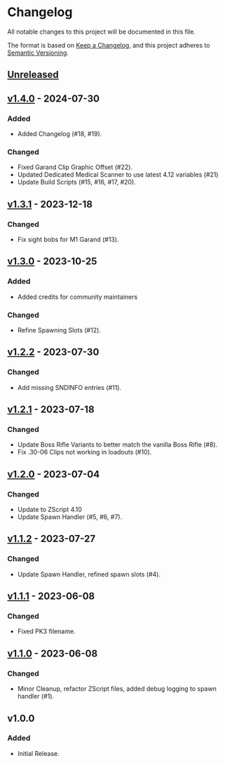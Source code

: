 # Changelog

All notable changes to this project will be documented in this file.

The format is based on [Keep a Changelog](https://keepachangelog.com/en/1.1.0/),
and this project adheres to [Semantic Versioning](https://semver.org/spec/v2.0.0.html).

## [Unreleased]

## [v1.4.0] - 2024-07-30

### Added

-   Added Changelog (#18, #19).

### Changed

-   Fixed Garand Clip Graphic Offset (#22).
-   Updated Dedicated Medical Scanner to use latest 4.12 variables (#21)
-   Update Build Scripts (#15, #16, #17, #20).

## [v1.3.1] - 2023-12-18

### Changed

-   Fix sight bobs for M1 Garand (#13).

## [v1.3.0] - 2023-10-25

### Added

-   Added credits for community maintainers

### Changed

-   Refine Spawning Slots (#12).

## [v1.2.2] - 2023-07-30

### Changed

-   Add missing SNDINFO entries (#11).

## [v1.2.1] - 2023-07-18

### Changed

-   Update Boss Rifle Variants to better match the vanilla Boss Rifle (#8).
-   Fix .30-06 Clips not working in loadouts (#10).

## [v1.2.0] - 2023-07-04

### Changed

-   Update to ZScript 4.10
-   Update Spawn Handler (#5, #6, #7).

## [v1.1.2] - 2023-07-27

### Changed

-   Update Spawn Handler, refined spawn slots (#4).

## [v1.1.1] - 2023-06-08

### Changed

-   Fixed PK3 filename.

## [v1.1.0] - 2023-06-08

### Changed

-   Minor Cleanup, refactor ZScript files, added debug logging to spawn handler (#1).

## v1.0.0

### Added

-   Initial Release.

[Unreleased]: https://github.com/HDest-Community/HexaDoken-Legacy-Continued/compare/v1.4.0...HEAD

[v1.4.0]: https://github.com/HDest-Community/HexaDoken-Legacy-Continued/compare/v1.3.1...v1.4.0

[v1.3.1]: https://github.com/HDest-Community/HexaDoken-Legacy-Continued/compare/v1.3.0..v1.3.1

[v1.3.0]: https://github.com/HDest-Community/HexaDoken-Legacy-Continued/compare/v1.2.2..v1.3.0

[v1.2.2]: https://github.com/HDest-Community/HexaDoken-Legacy-Continued/compare/v1.2.1..v1.2.2

[v1.2.1]: https://github.com/HDest-Community/HexaDoken-Legacy-Continued/compare/v1.2.0..v1.2.1

[v1.2.0]: https://github.com/HDest-Community/HexaDoken-Legacy-Continued/compare/v1.1.2..v1.2.0

[v1.1.2]: https://github.com/HDest-Community/HexaDoken-Legacy-Continued/compare/v1.1.1..v1.1.2

[v1.1.1]: https://github.com/HDest-Community/HexaDoken-Legacy-Continued/compare/v1.1.0..v1.1.1

[v1.1.0]: https://github.com/HDest-Community/HexaDoken-Legacy-Continued/releases/tag/v1.1.0
